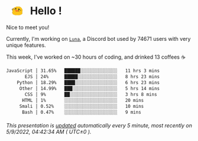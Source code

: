 <h1>   <img src="./spoink.gif" style="vertical-align:middle;" width="30px">   Hello ! </h1>

Nice to meet you!

Currently, I'm working on <a href='https://github.com/Asgarrrr/Luna'>`Luna`</a>, a Discord bot used by 74671 users with very unique features.

This week, I've worked on ~30 hours of coding, and drinked 13 coffees ☕

```
JavaScript │ 31.65%   ██████░░░░░░░░░░░░░░   11 hrs 3 mins
       EJS │ 24%      █████░░░░░░░░░░░░░░░   8 hrs 23 mins
    Python │ 18.29%   ████░░░░░░░░░░░░░░░░   6 hrs 23 mins
     Other │ 14.99%   ███░░░░░░░░░░░░░░░░░   5 hrs 14 mins
       CSS │ 9%       ██░░░░░░░░░░░░░░░░░░   3 hrs 8 mins
      HTML │ 1%       ░░░░░░░░░░░░░░░░░░░░   20 mins
     Smali │ 0.52%    ░░░░░░░░░░░░░░░░░░░░   10 mins
      Bash │ 0.47%    ░░░░░░░░░░░░░░░░░░░░   9 mins
```

###### This presentation is [updated](https://github.com/Asgarrrr) automatically every 5 minute, most recently on 5/9/2022, 04:42:34 AM ( UTC±0 ).